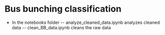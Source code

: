 # Bus bunching classification

- In the notebooks folder
-- analyze_cleaned_data.ipynb analyzes cleaned data
-- clean_BB_data.ipynb cleans the raw data 
